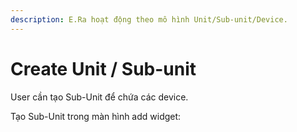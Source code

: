 ```yaml
---
description: E.Ra hoạt động theo mô hình Unit/Sub-unit/Device.
---
```


# Create Unit / Sub-unit

&#x20;User cần tạo Sub-Unit để chứa các device.

Tạo Sub-Unit trong màn hình add widget:



